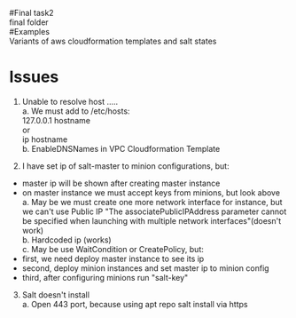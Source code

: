#Final task2<br>
final folder<br>
#Examples<br>
Variants of aws cloudformation templates and salt states<br>
# Issues<br>
1) Unable to resolve host .....<br>
a. We must add to /etc/hosts: <br>
127.0.0.1 hostname <br>
or <br>
ip hostname<br>
b. EnableDNSNames in VPC Cloudformation Template<br>

2) I have set ip of salt-master to minion configurations, but:<br>
 - master ip will be shown after creating master instance<br>
 - on master instance we must accept keys from minions, but look above<br>
a. May be we must create one more network interface for instance, but we can't use Public IP "The associatePublicIPAddress parameter cannot be specified when launching with multiple network interfaces"(doesn't work)<br>
b. Hardcoded ip (works)<br>
c. May be use WaitCondition or CreatePolicy, but:<br>
 - first, we need deploy master instance to see its ip<br>
 - second, deploy minion instances and set master ip  to minion config<br>
 - third, after configuring minions run "salt-key"<br>

3) Salt doesn't install<br>
a. Open 443 port, because using apt repo salt install via https<br>